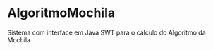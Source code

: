 AlgoritmoMochila
================

Sistema com interface em Java SWT para o cálculo do Algoritmo da Mochila